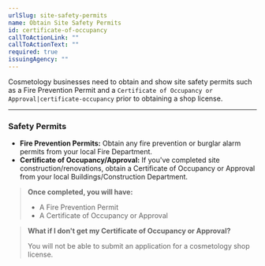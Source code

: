 ```yaml
---
urlSlug: site-safety-permits
name: Obtain Site Safety Permits
id: certificate-of-occupancy
callToActionLink: ""
callToActionText: ""
required: true
issuingAgency: ""
---
```

Cosmetology businesses need to obtain and show site safety permits such as a Fire Prevention Permit and a `Certificate of Occupancy or Approval|certificate-occupancy` prior to obtaining a shop license.

---

### Safety Permits

* **Fire Prevention Permits:** Obtain any fire prevention or burglar alarm permits from your local Fire Department. 
* **Certificate of Occupancy/Approval:** If you've completed site construction/renovations, obtain a Certificate of Occupancy or Approval from your local Buildings/Construction Department.

>**Once completed, you will have:**
>
>- A Fire Prevention Permit
>- A Certificate of Occupancy or Approval

>**What if I don't get my Certificate of Occupancy or Approval?**
>
>You will not be able to submit an application for a cosmetology shop license.
